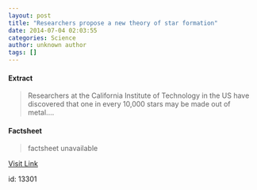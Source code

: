 ```yaml
---
layout: post
title: "Researchers propose a new theory of star formation"
date: 2014-07-04 02:03:55
categories: Science
author: unknown author
tags: []
---
```



#### Extract
>Researchers at the California Institute of Technology in the US have discovered that one in every 10,000 stars may be made out of metal....

#### Factsheet
>factsheet unavailable

[Visit Link](http://feeds.sciencealert.com.au/~r/sciencealert-latestnews/~3/TexZI6byjQg/20140407-25815.html)

id:   13301


